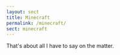 ```yaml
---
layout: sect
title: Minecraft
permalink: /minecraft/
sect: minecraft
---
```

That's about all I have to say on the matter.
